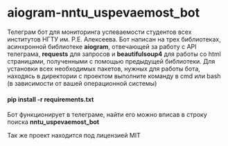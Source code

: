 # aiogram-nntu_uspevaemost_bot
Телеграм бот для мониторинга успеваемости студентов всех институтов НГТУ им. Р.Е. Алексеева.
Бот написан на трех библиотеках, асинхронной библиотеке **aiogram**, отвечающей за работу с API телеграма, **requests** для запросов и **beautifulsoup4** для работы со html страницами,
полученными с помощью предыдущей библиотеки.
Для установки всех необходимых пакетов, нужных для работы бота, находясь в директории с проектом выполните команду в сmd или bash (в зависимости от вашей операционной системы)
#### pip install -r requirements.txt
Бот функционирует в телеграме, найти его можно вписав в строку поиска **nntu_uspevaemost_bot**

Так же проект находится под лицензией MIT

